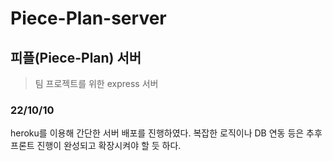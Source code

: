 # Piece-Plan-server

## 피플(Piece-Plan) 서버

> 팀 프로젝트를 위한 express 서버

### 22/10/10

heroku를 이용해 간단한 서버 배포를 진행하였다.
복잡한 로직이나 DB 연동 등은 추후 프론트 진행이 완성되고 확장시켜야 할 듯 하다.
